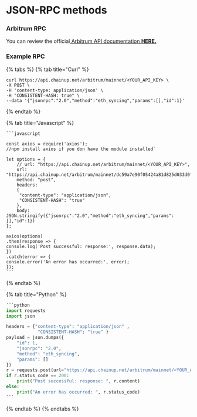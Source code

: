 # JSON-RPC methods

### Arbitrum RPC

You can review the official[ Arbitrum API documentation **HERE.** ](https://arbiscan.io/apis#contracts)

### Example RPC

{% tabs %}
{% tab title="Curl" %}
```
curl https://api.chainup.net/arbitrum/mainnet/<YOUR_API_KEY> \
-X POST \
-H 'content-type: application/json' \
-H "CONSISTENT-HASH: true" \
--data '{"jsonrpc":"2.0","method":"eth_syncing","params":[],"id":1}' 
```
{% endtab %}

{% tab title="Javascript" %}
````
```javascript

const axios = require('axios');
//npm install axios if you don have the module installed`

let options = {
    // url: "https://api.chainup.net/arbitrum/mainnet/<YOUR_API_KEY>",
    url: "https://api.chainup.net/arbitrum/mainnet/dc59a7e90f05424a81d825d033d0f2de",
    method: "post",
    headers:
    { 
     "content-type": "application/json",
     "CONSISTENT-HASH": "true"
    },
    body: JSON.stringify({"jsonrpc":"2.0","method":"eth_syncing","params":[],"id":1})
};

axios(options)
.then(response => {
console.log('Post successful: response:', response.data);
})
.catch(error => {
console.error('An error has occurred:', error);
});
```
````
{% endtab %}

{% tab title="Python" %}
````python
```python
import requests
import json

headers = {"content-type": "application/json" ,
            "CONSISTENT-HASH": "true" } 
payload = json.dumps({
    "id": 1,
    "jsonrpc": "2.0",
    "method": "eth_syncing",
    "params": []
})
r = requests.post(url="https://api.chainup.net/arbitrum/mainnet/<YOUR_API_KEY>", headers=headers, data=payload)
if r.status_code == 200:
    print("Post successful: response: ", r.content)
else:
    print("An error has occurred: ", r.status_code)
```
````
{% endtab %}
{% endtabs %}
